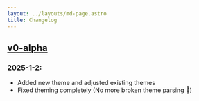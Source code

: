 ```yaml
---
layout: ../layouts/md-page.astro
title: Changelog
---
```


## [v0-alpha](/version)

### 2025-1-2:

- Added new theme and adjusted existing themes
- Fixed theming completely (No more broken theme parsing 🥳)
